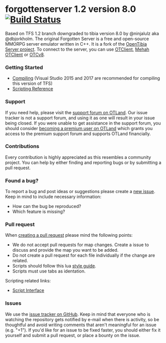 forgottenserver 1.2 version 8.0 [![Build Status](https://travis-ci.org/otland/forgottenserver.svg?branch=master)](https://travis-ci.org/otland/forgottenserver)
===============

Based on TFS 1.2 branch downgraded to tibia version 8.0 by @ninjalulz aka @dbjorkholm. The original Forgotten Server is a free and open-source MMORPG server emulator written in C++. It is a fork of the [OpenTibia Server project](https://github.com/opentibia/server). To connect to the server, you can use [OTClient](https://github.com/edubart/otclient), [Mehah OTClient](https://github.com/mehah/otclient) or [OTCv8](https://github.com/OTCv8/otclientv8).

### Getting Started

  * [Compiling](https://github.com/otland/forgottenserver/wiki/Compiling-on-Windows) (Visual Studio 2015 and 2017 are recommended for compiling this version of TFS)
  * [Scripting Reference](https://github.com/otland/forgottenserver/wiki/Script-Interface)

### Support

If you need help, please visit the [support forum on OTLand](https://otland.net/forums/support.16/). Our issue tracker is not a support forum, and using it as one will result in your issue being closed. If you were unable to get assistance in the support forum, you should consider [becoming a premium user on OTLand](https://otland.net/account/upgrades) which grants you access to the premium support forum and supports OTLand financially.

### Contributions
Every contribution is highly appreciated as this resembles a community project. You can help by either finding and reporting bugs or by submitting a pull request.

### Found a bug?
To report a bug and post ideas or suggestions please create a [new issue](https://github.com/celohere/forgottenserver/issues). Keep in mind to include necessary information:

  * How can the bug be reproduced?
  * Which feature is missing?

### Pull request
When [creating a pull request](https://github.com/celohere/forgottenserver/pulls) please mind the following points:

  * We do not accept pull requests for map changes. Create a issue to discuss and provide the map you want to be added.
  * Do not create a pull request for each file individually if the change are related.
  * Scripts should follow this lua [style guide](https://github.com/Olivine-Labs/lua-style-guide).
  * Scripts must use tabs as identation.

Scripting related links:

  * [Script Interface](https://github.com/otland/forgottenserver/wiki/Script-Interface)

### Issues

We use the [issue tracker on GitHub](https://github.com/celohere/forgottenserver/issues). Keep in mind that everyone who is watching the repository gets notified by e-mail when there is activity, so be thoughtful and avoid writing comments that aren't meaningful for an issue (e.g. "+1"). If you'd like for an issue to be fixed faster, you should either fix it yourself and submit a pull request, or place a bounty on the issue.
